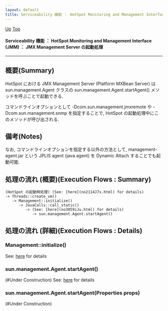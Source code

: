 ```yaml
---
layout: default
title: Serviceability 機能 ： HotSpot Monitoring and Management Interface (JMM) ： JMX Management Server の起動処理
---
```

[Up](noGZ5mfSen.html) [Top](../index.html)

#### Serviceability 機能 ： HotSpot Monitoring and Management Interface (JMM) ： JMX Management Server の起動処理

--- 
## 概要(Summary)
HotSpot における JMX Management Server (Platform MXBean Server) は
sun.management.Agent クラスの
sun.management.Agent.startAgent() メソッドを呼ぶことで起動できる.

コマンドラインオプションとして -Dcom.sun.management.jmxremote や 
-Dcom.sun.management.snmp を指定することで, 
HotSpot の起動処理中にこのメソッドが呼び出される.

## 備考(Notes)
なお, コマンドラインオプションを指定する以外の方法として, 
management-agent.jar という JPLIS agent (java agent) を Dynamic Attach することでも起動可能.

## 処理の流れ (概要)(Execution Flows : Summary)
```
(HotSpot の起動時処理) (See: [here](no2114J7x.html) for details)
-> Threads::create_vm()
   -> Management::initialize()
      -> JavaCalls::call_static()
         -> (See: [here](no3059iJu.html) for details)
            -> sun.management.Agent.startAgent()
```


## 処理の流れ (詳細)(Execution Flows : Details)
### Management::initialize()
See: [here](no2114VZN.html) for details
### sun.management.Agent.startAgent()
(#Under Construction)
See: [here](no17766GRw.html) for details
### sun.management.Agent.startAgent(Properties props)
(#Under Construction)







